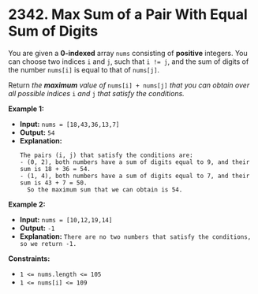 # 2342. Max Sum of a Pair With Equal Sum of Digits

You are given a **0-indexed** array `nums` consisting of **positive** integers. You can choose two indices `i` and `j`, such that `i != j`, and the sum of digits of the number `nums[i]` is equal to that of `nums[j]`.

Return _the **maximum** value of_ `nums[i] + nums[j]` _that you can obtain over all possible indices_ `i` _and_ `j` _that satisfy the conditions._

**Example 1:**

* **Input:** `nums = [18,43,36,13,7]`
* **Output:** `54`
* **Explanation:**
    ```
    The pairs (i, j) that satisfy the conditions are:
    - (0, 2), both numbers have a sum of digits equal to 9, and their sum is 18 + 36 = 54.
    - (1, 4), both numbers have a sum of digits equal to 7, and their sum is 43 + 7 = 50.
      So the maximum sum that we can obtain is 54.
    ```

**Example 2:**

* **Input:** `nums = [10,12,19,14]`
* **Output:** `-1`
* **Explanation:** `There are no two numbers that satisfy the conditions, so we return -1.`

**Constraints:**

*   `1 <= nums.length <= 105`
*   `1 <= nums[i] <= 109`
